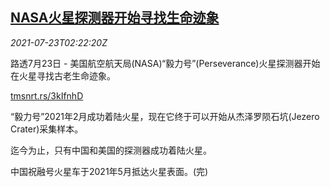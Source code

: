<!--1627007463000-->
[NASA火星探测器开始寻找生命迹象](https://cn.reuters.com/article/us-nasa-perseverance-mars-life-0723-idCNKBS2ET03R)
------

<div><i>2021-07-23T02:22:20Z</i></div><p>路透7月23日 - 美国航空航天局(NASA)“毅力号”(Perseverance)火星探测器开始在火星寻找古老生命迹象。</p><p><a href="https://tmsnrt.rs/3kIfnhD">tmsnrt.rs/3kIfnhD</a></p><p>“毅力号”2021年2月成功着陆火星，现在它终于可以开始从杰泽罗陨石坑(Jezero Crater)采集样本。</p><p>迄今为止，只有中国和美国的探测器成功着陆火星。</p><p>中国祝融号火星车于2021年5月抵达火星表面。(完)</p>
